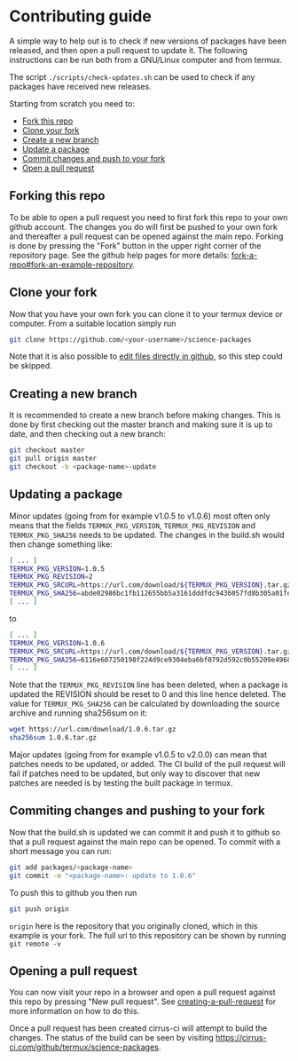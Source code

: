 # Contributing guide

A simple way to help out is to check if new versions of packages have been released, and then open a pull request to update it.
The following instructions can be run both from a GNU/Linux computer and from termux.

The script `./scripts/check-updates.sh` can be used to check if any packages have received new releases.

Starting from scratch you need to:

   * [Fork this repo](#forking-this-repo)
   * [Clone your fork](#clone-your-fork)
   * [Create a new branch](#creating-a-new-branch)
   * [Update a package](#updating-a-package)
   * [Commit changes and push to your fork](#commiting-changes-and-pushing-to-your-fork)
   * [Open a pull request](#opening-a-pull-request)

## Forking this repo

To be able to open a pull request you need to first fork this repo to your own github account.
The changes you do will first be pushed to your own fork and thereafter a pull request can be opened against the main repo.
Forking is done by pressing the "Fork" button in the upper right corner of the repository page.
See the github help pages for more details: [fork-a-repo#fork-an-example-repository](https://help.github.com/en/github/getting-started-with-github/fork-a-repo#fork-an-example-repository).

## Clone your fork

Now that you have your own fork you can clone it to your termux device or computer.
From a suitable location simply run

```sh
git clone https://github.com/<your-username>/science-packages
```

Note that it is also possible to [edit files directly in github](https://help.github.com/en/github/managing-files-in-a-repository/editing-files-in-your-repository), so this step could be skipped.

## Creating a new branch

It is recommended to create a new branch before making changes.
This is done by first checking out the master branch and making sure it is up to date, and then checking out a new branch:
```sh
git checkout master
git pull origin master
git checkout -b <package-name>-update
```

## Updating a package

Minor updates (going from for example v1.0.5 to v1.0.6) most often only means that the fields `TERMUX_PKG_VERSION`, `TERMUX_PKG_REVISION` and `TERMUX_PKG_SHA256` needs to be updated.
The changes in the build.sh would then change something like:
```sh
[ ... ]
TERMUX_PKG_VERSION=1.0.5
TERMUX_PKG_REVISION=2
TERMUX_PKG_SRCURL=https://url.com/download/${TERMUX_PKG_VERSION}.tar.gz
TERMUX_PKG_SHA256=abde02986bc1fb112655bb5a3161dddfdc9436057fd8b305a01fe42b7dd247ae
[ ... ]
```
to
```sh
[ ... ]
TERMUX_PKG_VERSION=1.0.6
TERMUX_PKG_SRCURL=https://url.com/download/${TERMUX_PKG_VERSION}.tar.gz
TERMUX_PKG_SHA256=6116e607250198f224d9ce9304eba6bf0792d592c0b55209e496843192cc6860
[ ... ]
```

Note that the `TERMUX_PKG_REVISION` line has been deleted, when a package is updated the REVISION should be reset to 0 and this line hence deleted.
The value for `TERMUX_PKG_SHA256` can be calculated by downloading the source archive and running sha256sum on it:

```sh
wget https://url.com/download/1.0.6.tar.gz
sha256sum 1.0.6.tar.gz
```

Major updates (going from for example v1.0.5 to v2.0.0) can mean that patches needs to be updated, or added.
The CI build of the pull request will fail if patches need to be updated, but only way to discover that new patches are needed is by testing the built package in termux.

## Commiting changes and pushing to your fork

Now that the build.sh is updated we can commit it and push it to github so that a pull request against the main repo can be opened.
To commit with a short message you can run:
```sh
git add packages/<package-name>
git commit -m "<package-name>: update to 1.0.6"
```

To push this to github you then run

```sh
git push origin
```

`origin` here is the repository that you originally cloned, which in this example is your fork.
The full url to this repository can be shown by running `git remote -v`

## Opening a pull request

You can now visit your repo in a browser and open a pull request against this repo by pressing "New pull request".
See [creating-a-pull-request](https://help.github.com/en/github/collaborating-with-issues-and-pull-requests/creating-a-pull-request) for more information on how to do this.

Once a pull request has been created cirrus-ci will attempt to build the changes.
The status of the build can be seen by visiting https://cirrus-ci.com/github/termux/science-packages.
